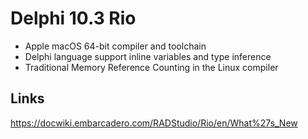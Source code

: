 # Delphi 10.3 Rio

- Apple macOS 64-bit compiler and toolchain
- Delphi language support inline variables and type inference
- Traditional Memory Reference Counting in the Linux compiler

## Links

https://docwiki.embarcadero.com/RADStudio/Rio/en/What%27s_New
